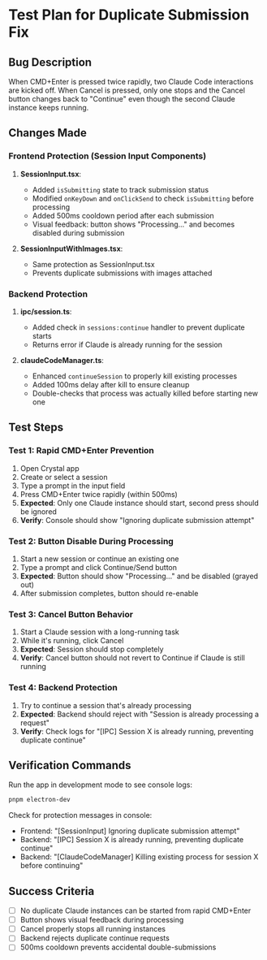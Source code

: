 # Test Plan for Duplicate Submission Fix

## Bug Description
When CMD+Enter is pressed twice rapidly, two Claude Code interactions are kicked off. When Cancel is pressed, only one stops and the Cancel button changes back to "Continue" even though the second Claude instance keeps running.

## Changes Made

### Frontend Protection (Session Input Components)
1. **SessionInput.tsx**:
   - Added `isSubmitting` state to track submission status
   - Modified `onKeyDown` and `onClickSend` to check `isSubmitting` before processing
   - Added 500ms cooldown period after each submission
   - Visual feedback: button shows "Processing..." and becomes disabled during submission

2. **SessionInputWithImages.tsx**:
   - Same protection as SessionInput.tsx
   - Prevents duplicate submissions with images attached

### Backend Protection
1. **ipc/session.ts**:
   - Added check in `sessions:continue` handler to prevent duplicate starts
   - Returns error if Claude is already running for the session

2. **claudeCodeManager.ts**:
   - Enhanced `continueSession` to properly kill existing processes
   - Added 100ms delay after kill to ensure cleanup
   - Double-checks that process was actually killed before starting new one

## Test Steps

### Test 1: Rapid CMD+Enter Prevention
1. Open Crystal app
2. Create or select a session
3. Type a prompt in the input field
4. Press CMD+Enter twice rapidly (within 500ms)
5. **Expected**: Only one Claude instance should start, second press should be ignored
6. **Verify**: Console should show "Ignoring duplicate submission attempt"

### Test 2: Button Disable During Processing
1. Start a new session or continue an existing one
2. Type a prompt and click Continue/Send button
3. **Expected**: Button should show "Processing..." and be disabled (grayed out)
4. After submission completes, button should re-enable

### Test 3: Cancel Button Behavior
1. Start a Claude session with a long-running task
2. While it's running, click Cancel
3. **Expected**: Session should stop completely
4. **Verify**: Cancel button should not revert to Continue if Claude is still running

### Test 4: Backend Protection
1. Try to continue a session that's already processing
2. **Expected**: Backend should reject with "Session is already processing a request"
3. **Verify**: Check logs for "[IPC] Session X is already running, preventing duplicate continue"

## Verification Commands

Run the app in development mode to see console logs:
```bash
pnpm electron-dev
```

Check for protection messages in console:
- Frontend: "[SessionInput] Ignoring duplicate submission attempt"
- Backend: "[IPC] Session X is already running, preventing duplicate continue"
- Backend: "[ClaudeCodeManager] Killing existing process for session X before continuing"

## Success Criteria
- [ ] No duplicate Claude instances can be started from rapid CMD+Enter
- [ ] Button shows visual feedback during processing
- [ ] Cancel properly stops all running instances
- [ ] Backend rejects duplicate continue requests
- [ ] 500ms cooldown prevents accidental double-submissions